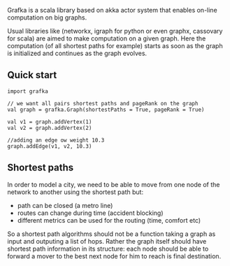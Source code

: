 Grafka is a scala library based on akka actor system that enables on-line computation on big graphs. 

Usual libraries like (networkx, igraph for python or even graphx, cassovary for scala) are aimed to make computation on a given graph. Here the computation (of all shortest paths for example) starts as soon as the graph is initialized and continues as the graph evolves.


## Quick start

```
import grafka

// we want all pairs shortest paths and pageRank on the graph
val graph = grafka.Graph(shortestPaths = True, pageRank = True)

val v1 = graph.addVertex(1)
val v2 = graph.addVertex(2)

//adding an edge ow weight 10.3
graph.addEdge(v1, v2, 10.3)
```

## Shortest paths

In order to model a city, we need to be able to move from one node of the network to another using the shortest path but:

- path can be closed (a metro line)
- routes can change during time (accident blocking)
- different metrics can be used for the routing (time, comfort etc)

So a shortest path algorithms should not be a function taking a graph as input and outputing a list of hops. Rather the graph itself should have shortest path information in its structure: each node should be able to forward a mover to the best next node for him to reach is final destination.



